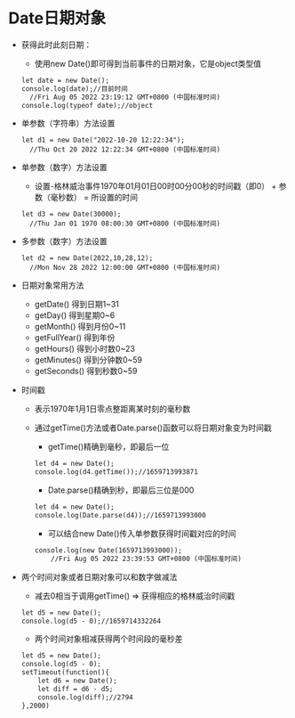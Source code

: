 # Date日期对象

* 获得此时此刻日期：

  * 使用new Date()即可得到当前事件的日期对象，它是object类型值

  ```html
  let date = new Date();
  console.log(date);//目前时间
  	//Fri Aug 05 2022 23:19:12 GMT+0800 (中国标准时间)
  console.log(typeof date);//object
  ```

* 单参数（字符串）方法设置

  ```
  let d1 = new Date("2022-10-20 12:22:34");
  	//Thu Oct 20 2022 12:22:34 GMT+0800 (中国标准时间)
  ```

* 单参数（数字）方法设置

  * 设置-格林威治事件1970年01月01日00时00分00秒的时间戳（即0） + 参数（毫秒数） = 所设置的时间

  ```
  let d3 = new Date(30000);
  	//Thu Jan 01 1970 08:00:30 GMT+0800 (中国标准时间)
  ```

* 多参数（数字）方法设置

  ```
  let d2 = new Date(2022,10,28,12);
  	//Mon Nov 28 2022 12:00:00 GMT+0800 (中国标准时间)
  ```

* 日期对象常用方法

  * getDate()        得到日期1~31
  * getDay()          得到星期0~6
  * getMonth()     得到月份0~11
  * getFullYear()   得到年份
  * getHours()      得到小时数0~23
  * getMinutes()   得到分钟数0~59
  * getSeconds()   得到秒数0~59

* 时间戳

  * 表示1970年1月1日零点整距离某时刻的毫秒数

  * 通过getTime()方法或者Date.parse()函数可以将日期对象变为时间戳

    * getTime()精确到毫秒，即最后一位

    ```html
    let d4 = new Date();
    console.log(d4.getTime());//1659713993871
    ```

    * Date.parse()精确到秒，即最后三位是000

    ```html
    let d4 = new Date();
    console.log(Date.parse(d4));//1659713993000
    ```

    * 可以结合new Date()传入单参数获得时间戳对应的时间

    ```html
    console.log(new Date(1659713993000));
    	//Fri Aug 05 2022 23:39:53 GMT+0800 (中国标准时间)
    ```

* 两个时间对象或者日期对象可以和数字做减法

  * 减去0相当于调用getTime() => 获得相应的格林威治时间戳

  ```html
  let d5 = new Date();
  console.log(d5 - 0);//1659714332264
  ```

  * 两个时间对象相减获得两个时间段的毫秒差

  ```html
  let d5 = new Date();
  console.log(d5 - 0);
  setTimeout(function(){
      let d6 = new Date();
      let diff = d6 - d5;
      console.log(diff);//2794
  },2000)
  ```

  